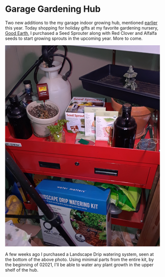 # Garage Gardening Hub
Two new additions to the my garage indoor growing hub, mentioned
[earlier](#2200/06-07) this year. Today shopping for
holiday gifts at my favorite gardening nursery, [Good Earth](https://www.goodearthgardencenter.com/),
I purchased a Seed Sprouter along with Red Clover and Alfalfa seeds to 
start growing sprouts in the upcoming year. More to come. 

![Indoor Garden Hub](img/02020-12-22_garden-hub.png)

A few weeks ago I purchased a Landscape Drip watering system, 
seen at the bottom of the above photo. Using minimal parts from the entire
kit, by the beginning of 02021, I'll be able to water any plant growth
in the upper shelf of the hub. 

